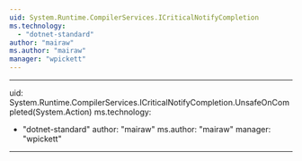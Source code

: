 ```yaml
---
uid: System.Runtime.CompilerServices.ICriticalNotifyCompletion
ms.technology: 
  - "dotnet-standard"
author: "mairaw"
ms.author: "mairaw"
manager: "wpickett"
---
```


---
uid: System.Runtime.CompilerServices.ICriticalNotifyCompletion.UnsafeOnCompleted(System.Action)
ms.technology: 
  - "dotnet-standard"
author: "mairaw"
ms.author: "mairaw"
manager: "wpickett"
---
